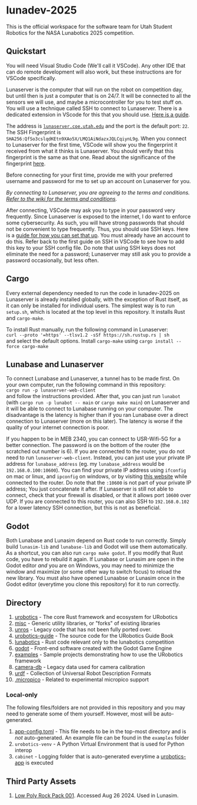 # lunadev-2025

This is the official workspace for the software team for Utah Student Robotics for the NASA Lunabotics 2025 competition.

## Quickstart

You will need Visual Studio Code (We'll call it VSCode). Any other IDE that can do remote development will also work, but these instructions are for VSCode specifically.

Lunaserver is the computer that will run on the robot on competition day, but until then is just a computer that is on 24/7.
It will be connected to all the sensors we will use, and maybe a microcontroller for you to test stuff on. You will use a technique called SSH to connect to Lunaserver. There is a dedicated extension in VScode for this that you should use. [Here is a guide](https://code.visualstudio.com/docs/remote/ssh#_connect-to-a-remote-host).

The address is [`lunaserver.coe.utah.edu`](http://lunaserver.coe.utah.edu) and the port is the default port: `22`. The SSH Fingerprint is `SHA256:QfSo3cslqdKEtn9XAo5X/LMQ1AiNdazxJQLCqiynL9g`. When you connect to Lunaserver for the first time, VSCode will show you the fingerprint it received from what it thinks is Lunaserver. You should verify that this fingerprint is the same as that one. Read about the significance of the fingerprint [here](https://superuser.com/a/422008).

Before connecting for your first time, provide me with your preferred username and password for me to set up an account on Lunaserver for you.

*By connecting to Lunaserver, you are agreeing to the terms and conditions. [Refer to the wiki for the terms and conditions](https://github.com/utahrobotics/lunadev-2024/wiki/Terms-and-Conditions).*

After connecting, VSCode may ask you to type in your password very frequently. Since Lunaserver is exposed to the internet, I do want to enforce some cybersecurity. As such, you will have strong passwords that should not be convenient to type frequently. Thus, you should use SSH keys. Here is a [guide for how you can set that up](https://www.digitalocean.com/community/tutorials/how-to-configure-ssh-key-based-authentication-on-a-linux-server). You must already have an account to do this. Refer back to the first guide on SSH in VSCode to see how to add this key to your SSH config file. Do note that using SSH keys does not eliminate the need for a password; Lunaserver may still ask you to provide a password occasionally, but less often.

## Cargo

Every external dependency needed to run the code in lunadev-2025 on Lunaserver is already installed globally, with the exception of Rust itself, as it can only be installed for individual users. The simplest way is to run `setup.sh`, which is located at the top level in this repository. It installs Rust and `cargo-make`.

To install Rust manually, run the following command in Lunaserver:  
`curl --proto '=https' --tlsv1.2 -sSf https://sh.rustup.rs | sh`  
and select the default options. Install `cargo-make` using `cargo install --force cargo-make`

## Lunabase and Lunaserver

To connect Lunabase and Lunaserver, a tunnel has to be made first. On your own computer, run the following command in this repository:  
`cargo run -p lunaserver-web-client`  
and follow the instructions provided. After that, you can just run `lunabot` (with `cargo run -p lunabot -- main` or `cargo make main`) on Lunaserver and it will be able to connect to Lunabase running on your computer. The disadvantage is the latency is higher than if you ran Lunabase over a direct connection to Lunaserver (more on this later). The latency is worse if the quality of your internet connection is poor.

If you happen to be in MEB 2340, you can connect to USR-Wifi-5G for a better connection. The password is on the bottom of the router (the scratched out number is 6). If you are connected to the router, you do not need to run `lunaserver-web-client`. Instead, you can just use your private IP address for `lunabase_address` (eg. my `lunabase_address` would be `192.168.0.100:10600`). You can find your private IP address using `ifconfig` on mac or linux, and `ipconfig` on windows, or by visiting [this website](http://192.168.0.102/ip) while connected to the router. Do note that the `:10600` is not part of your private IP address; You just concatenate it after. If Lunaserver is still not able to connect, check that your firewall is disabled, or that it allows port `10600` over UDP. If you are connected to this router, you can also SSH to `192.168.0.102` for a lower latency SSH connection, but this is not as beneficial.

## Godot

Both Lunabase and Lunasim depend on Rust code to run correctly. Simply build `lunasim-lib` and `lunabase-lib` and Godot will use them automatically. As a shortcut, you can also run `cargo make godot`. If you modify that Rust code, you have to rebuild it again. If Lunabase or Lunasim are open in the Godot editor *and* you are on Windows, you may need to minimize the window and maximize (or some other way to switch focus) to reload the new library. You must also have opened Lunaabse or Lunasim once in the Godot editor (everytime you clone this repository) for it to run correctly.

## Directory

1. [urobotics](https://github.com/utahrobotics/lunadev-2025/tree/main/urobotics) - The core Rust framework and ecosystem for URobotics
2. [misc](https://github.com/utahrobotics/lunadev-2025/tree/main/misc) - Generic utility libraries, or "forks" of existing libraries
3. [unros](https://github.com/utahrobotics/lunadev-2025/tree/main/unros) - Legacy code that has not been fully ported over.
4. [urobotics-guide](https://github.com/utahrobotics/lunadev-2025/tree/main/urobotics-guide) - The source code for the URobotics Guide Book
5. [lunabotics](https://github.com/utahrobotics/lunadev-2025/tree/main/lunabotics) - Rust code relevant only to the lunabotics competition
6. [godot](https://github.com/utahrobotics/lunadev-2025/tree/main/godot) - Front-end software created with the Godot Game Engine
7. [examples](https://github.com/utahrobotics/lunadev-2025/tree/main/examples) - Sample projects demonstrating how to use the URobotics framework
8. [camera-db](https://github.com/utahrobotics/lunadev-2025/tree/main/camera-db) - Legacy data used for camera calibration
9. [urdf](https://github.com/utahrobotics/lunadev-2025/tree/main/urdf) - Collection of Universal Robot Description Formats
10. [.micropico](https://github.com/utahrobotics/lunadev-2025/tree/main/.micropico) - Related to experimental micropico support

### Local-only

The following files/folders are not provided in this repository and you may need to generate some of them yourself. However, most will be auto-generated.

1. [app-config.toml](https://github.com/utahrobotics/lunadev-2025/tree/main/examples/app-config.toml) - This file needs to be in the top-most directory and is *not* auto-generated. An example file can be found in the `examples` folder
2. `urobotics-venv` - A Python Virtual Environment that is used for Python interop
3. `cabinet` - Logging folder that is auto-generated everytime a [urobotics-app](https://github.com/utahrobotics/lunadev-2025/tree/main/urobotics/urobotics-app) is executed

## Third Party Assets

1. [Low Poly Rock Pack 001](https://emerald-eel-entertainment.itch.io/low-poly-rock-pack-001). Accessed Aug 26 2024. Used in Lunasim.
